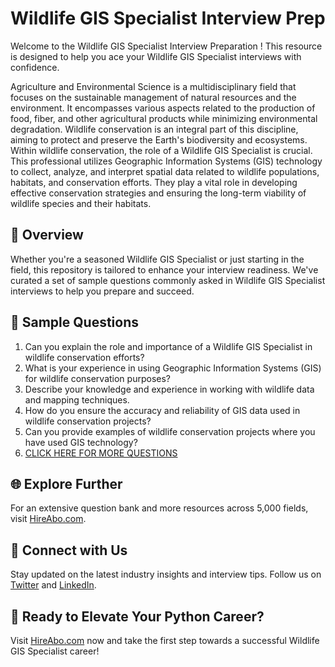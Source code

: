 # Wildlife GIS Specialist Interview Prep

Welcome to the Wildlife GIS Specialist Interview Preparation ! This resource is designed to help you ace your Wildlife GIS Specialist interviews with confidence.

Agriculture and Environmental Science is a multidisciplinary field that focuses on the sustainable management of natural resources and the environment. It encompasses various aspects related to the production of food, fiber, and other agricultural products while minimizing environmental degradation. Wildlife conservation is an integral part of this discipline, aiming to protect and preserve the Earth's biodiversity and ecosystems. Within wildlife conservation, the role of a Wildlife GIS Specialist is crucial. This professional utilizes Geographic Information Systems (GIS) technology to collect, analyze, and interpret spatial data related to wildlife populations, habitats, and conservation efforts. They play a vital role in developing effective conservation strategies and ensuring the long-term viability of wildlife species and their habitats.

## 🚀 Overview

Whether you're a seasoned Wildlife GIS Specialist or just starting in the field, this repository is tailored to enhance your interview readiness. We've curated a set of sample questions commonly asked in Wildlife GIS Specialist interviews to help you prepare and succeed.

## 📝 Sample Questions

1. Can you explain the role and importance of a Wildlife GIS Specialist in wildlife conservation efforts?
2. What is your experience in using Geographic Information Systems (GIS) for wildlife conservation purposes?
3. Describe your knowledge and experience in working with wildlife data and mapping techniques.
4. How do you ensure the accuracy and reliability of GIS data used in wildlife conservation projects?
5. Can you provide examples of wildlife conservation projects where you have used GIS technology?
6. [CLICK HERE FOR MORE QUESTIONS](https://hireabo.com/job/10_3_21/Wildlife%20GIS%20Specialist)

## 🌐 Explore Further

For an extensive question bank and more resources across 5,000 fields, visit [HireAbo.com](https://www.hireabo.com).

## 📱 Connect with Us

Stay updated on the latest industry insights and interview tips. Follow us on [Twitter](https://twitter.com/hireabo) and [LinkedIn](https://www.linkedin.com/in/hire-abo-3609972a8/).

## 🚀 Ready to Elevate Your Python Career?

Visit [HireAbo.com](https://www.hireabo.com) now and take the first step towards a successful Wildlife GIS Specialist career!